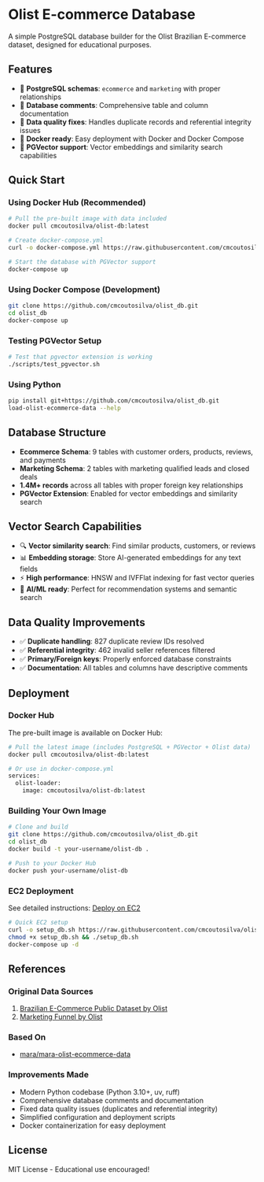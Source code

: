 # Olist E-commerce Database

A simple PostgreSQL database builder for the Olist Brazilian E-commerce dataset, designed for educational purposes.

## Features

- 🐘 **PostgreSQL schemas**: `ecommerce` and `marketing` with proper relationships
- 📝 **Database comments**: Comprehensive table and column documentation
- 🔧 **Data quality fixes**: Handles duplicate records and referential integrity issues
- 🐳 **Docker ready**: Easy deployment with Docker and Docker Compose
- 🚀 **PGVector support**: Vector embeddings and similarity search capabilities

## Quick Start

### Using Docker Hub (Recommended)

```bash
# Pull the pre-built image with data included
docker pull cmcoutosilva/olist-db:latest

# Create docker-compose.yml
curl -o docker-compose.yml https://raw.githubusercontent.com/cmcoutosilva/olist_db/main/docker-compose.yml

# Start the database with PGVector support
docker-compose up
```

### Using Docker Compose (Development)

```bash
git clone https://github.com/cmcoutosilva/olist_db.git
cd olist_db
docker-compose up
```

### Testing PGVector Setup

```bash
# Test that pgvector extension is working
./scripts/test_pgvector.sh
```

### Using Python

```bash
pip install git+https://github.com/cmcoutosilva/olist_db.git
load-olist-ecommerce-data --help
```

## Database Structure

- **Ecommerce Schema**: 9 tables with customer orders, products, reviews, and payments
- **Marketing Schema**: 2 tables with marketing qualified leads and closed deals
- **1.4M+ records** across all tables with proper foreign key relationships
- **PGVector Extension**: Enabled for vector embeddings and similarity search

## Vector Search Capabilities

- 🔍 **Vector similarity search**: Find similar products, customers, or reviews
- 📊 **Embedding storage**: Store AI-generated embeddings for any text fields
- ⚡ **High performance**: HNSW and IVFFlat indexing for fast vector queries
- 🤖 **AI/ML ready**: Perfect for recommendation systems and semantic search

## Data Quality Improvements

- ✅ **Duplicate handling**: 827 duplicate review IDs resolved
- ✅ **Referential integrity**: 462 invalid seller references filtered
- ✅ **Primary/Foreign keys**: Properly enforced database constraints
- ✅ **Documentation**: All tables and columns have descriptive comments

## Deployment

### Docker Hub

The pre-built image is available on Docker Hub:

```bash
# Pull the latest image (includes PostgreSQL + PGVector + Olist data)
docker pull cmcoutosilva/olist-db:latest

# Or use in docker-compose.yml
services:
  olist-loader:
    image: cmcoutosilva/olist-db:latest
```

### Building Your Own Image

```bash
# Clone and build
git clone https://github.com/cmcoutosilva/olist_db.git
cd olist_db
docker build -t your-username/olist-db .

# Push to your Docker Hub
docker push your-username/olist-db
```

### EC2 Deployment

See detailed instructions: [Deploy on EC2](docs/deploy-ec2.md)

```bash
# Quick EC2 setup
curl -o setup_db.sh https://raw.githubusercontent.com/cmcoutosilva/olist_db/main/scripts/setup_db.sh
chmod +x setup_db.sh && ./setup_db.sh
docker-compose up -d
```

## References

### Original Data Sources

1. [Brazilian E-Commerce Public Dataset by Olist](https://www.kaggle.com/datasets/olistbr/brazilian-ecommerce/data)
2. [Marketing Funnel by Olist](https://www.kaggle.com/datasets/olistbr/marketing-funnel-olist/data)

### Based On

- [mara/mara-olist-ecommerce-data](https://github.com/mara/mara-olist-ecommerce-data)

### Improvements Made

- Modern Python codebase (Python 3.10+, uv, ruff)
- Comprehensive database comments and documentation  
- Fixed data quality issues (duplicates and referential integrity)
- Simplified configuration and deployment scripts
- Docker containerization for easy deployment

## License

MIT License - Educational use encouraged!
